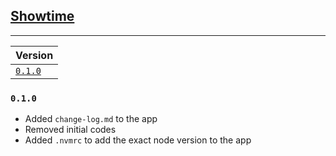 ## <u>Showtime</u>

---

| Version            |
|:-------------------|
| [`0.1.0`](#v0.1.0) |


### <a id="v0.1.0"/>`0.1.0`

- Added `change-log.md` to the app
- Removed initial codes
- Added `.nvmrc` to add the exact node version to the app

